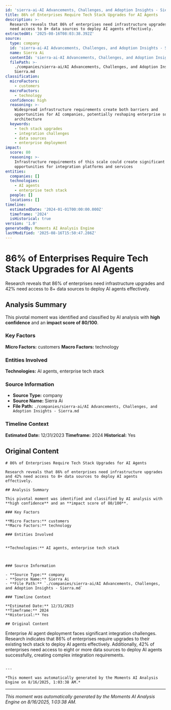 ```yaml
---
id: 'sierra-ai-AI Advancements, Challenges, and Adoption Insights - Sierra-moment-5'
title: 86% of Enterprises Require Tech Stack Upgrades for AI Agents
description: >-
  Research reveals that 86% of enterprises need infrastructure upgrades and 42%
  need access to 8+ data sources to deploy AI agents effectively.
extractedAt: '2025-08-16T08:03:38.392Z'
source:
  type: company
  id: 'sierra-ai-AI Advancements, Challenges, and Adoption Insights - Sierra'
  name: Sierra Ai
  contentId: 'sierra-ai-AI Advancements, Challenges, and Adoption Insights - Sierra'
  filePath: >-
    ./companies/sierra-ai/AI Advancements, Challenges, and Adoption Insights -
    Sierra.md
classification:
  microFactors:
    - customers
  macroFactors:
    - technology
  confidence: high
  reasoning: >-
    Widespread infrastructure requirements create both barriers and
    opportunities for AI companies, potentially reshaping enterprise software
    architecture
  keywords:
    - tech stack upgrades
    - integration challenges
    - data sources
    - enterprise deployment
impact:
  score: 80
  reasoning: >-
    Infrastructure requirements of this scale could create significant market
    opportunities for integration platforms and services
entities:
  companies: []
  technologies:
    - AI agents
    - enterprise tech stack
  people: []
  locations: []
timeline:
  estimatedDate: '2024-01-01T00:00:00.000Z'
  timeframe: '2024'
  isHistorical: true
version: '1.0'
generatedBy: Moments AI Analysis Engine
lastModified: '2025-08-16T15:50:47.286Z'
---
```

# 86% of Enterprises Require Tech Stack Upgrades for AI Agents

Research reveals that 86% of enterprises need infrastructure upgrades and 42% need access to 8+ data sources to deploy AI agents effectively.

## Analysis Summary

This pivotal moment was identified and classified by AI analysis with **high confidence** and an **impact score of 80/100**.

### Key Factors

**Micro Factors:** customers
**Macro Factors:** technology

### Entities Involved


**Technologies:** AI agents, enterprise tech stack



### Source Information

- **Source Type:** company
- **Source Name:** Sierra Ai
- **File Path:** `./companies/sierra-ai/AI Advancements, Challenges, and Adoption Insights - Sierra.md`

### Timeline Context

**Estimated Date:** 12/31/2023
**Timeframe:** 2024
**Historical:** Yes

## Original Content

```
# 86% of Enterprises Require Tech Stack Upgrades for AI Agents

Research reveals that 86% of enterprises need infrastructure upgrades and 42% need access to 8+ data sources to deploy AI agents effectively.

## Analysis Summary

This pivotal moment was identified and classified by AI analysis with **high confidence** and an **impact score of 80/100**.

### Key Factors

**Micro Factors:** customers
**Macro Factors:** technology

### Entities Involved


**Technologies:** AI agents, enterprise tech stack



### Source Information

- **Source Type:** company
- **Source Name:** Sierra Ai
- **File Path:** `./companies/sierra-ai/AI Advancements, Challenges, and Adoption Insights - Sierra.md`

### Timeline Context

**Estimated Date:** 12/31/2023
**Timeframe:** 2024
**Historical:** Yes

## Original Content

```
Enterprise AI agent deployment faces significant integration challenges. Research indicates that 86% of enterprises require upgrades to their existing tech stack to deploy AI agents effectively. Additionally, 42% of enterprises need access to eight or more data sources to deploy AI agents successfully, creating complex integration requirements.
```

---

*This moment was automatically generated by the Moments AI Analysis Engine on 8/16/2025, 1:03:38 AM.*

```

---

*This moment was automatically generated by the Moments AI Analysis Engine on 8/16/2025, 1:03:38 AM.*

